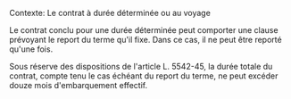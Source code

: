 Contexte: Le contrat à durée déterminée ou au voyage

Le contrat conclu pour une durée déterminée peut comporter une clause prévoyant le report du terme qu'il fixe. Dans ce cas, il ne peut être reporté qu'une fois.

Sous réserve des dispositions de l'article L. 5542-45, la durée totale du contrat, compte tenu le cas échéant du report du terme, ne peut excéder douze mois d'embarquement effectif.